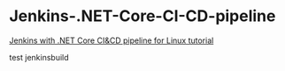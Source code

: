 # Jenkins-.NET-Core-CI-CD-pipeline

[Jenkins with .NET Core CI&CD pipeline for Linux tutorial](https://voltwu.github.io/blog/jenkins/2020/12/30/Jenkins-with-asp-net-core-CI-CD-pipeline-for-linux/)


test jenkinsbuild
